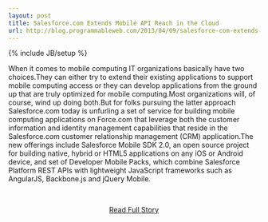 ```yaml
---
layout: post
title: Salesforce.com Extends Mobile API Reach in the Cloud
url: http://blog.programmableweb.com/2013/04/09/salesforce-com-extends-mobile-api-reach-in-the-cloud/
---
```

{% include JB/setup %}<p>When it comes to mobile computing IT organizations basically have two choices.They can either try to extend their existing applications to support mobile computing access or they can develop applications from the ground up that are truly optimized for mobile computing.Most organizations will, of course, wind up doing both.But for folks pursuing the latter approach Salesforce.com today is unfurling a set of service for building mobile computing applications on Force.com that leverage both the customer information and identity management capabilities that reside in the Salesforce.com customer relationship management (CRM) application.The new offerings include Salesforce Mobile SDK 2.0, an open source project for building native, hybrid or HTML5 applications on any iOS or Android device, and set of Developer Mobile Packs, which combine Salesforce Platform REST APIs with lightweight JavaScript frameworks such as AngularJS, Backbone.js and jQuery Mobile.</p>
<br /><p align='center'><a href="http://blog.programmableweb.com/2013/04/09/salesforce-com-extends-mobile-api-reach-in-the-cloud/">Read Full Story</a></p><br />
